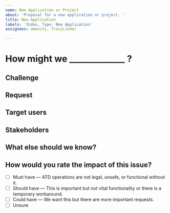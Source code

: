 ```yaml
---
name: New Application or Project
about: 'Proposal for a new application or project. '
title: New Application
labels: 'Index, Type: New Application'
assignees: amenity, TracyLinder

---
```


# How might we _____________ ?
<!-- What is the root problem you are trying to solve? A properly framed 'How Might We' doesn’t suggest a particular solution, but gives you room to consider a variety of innovative solutions -->

## Challenge
<!-- Describe the overall need in a paragraph or two. What is the problem and what impact does it have on ATD operations and/or service delivery to residents? -->

## Request
<!-- Do you have a solution in mind that you recommend? -->

## Target users
<!-- Who will use this solution? -->

## Stakeholders
<!-- Who will work with the Data and Technology Services team on this project? --> 

## What else should we know?

## How would you rate the impact of this issue?
- [ ] Must have — ATD operations are not legal, unsafe, or functional without it.
- [ ] Should have — This is important but not vital functionality or there is a temporary workaround. 
- [ ] Could have — We want this but there are more important requests. 
- [ ] Unsure

